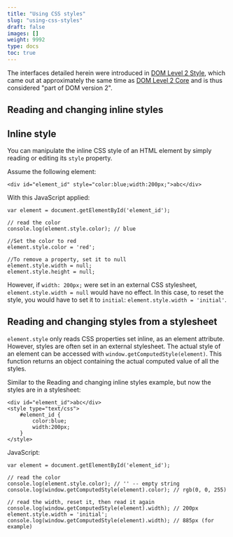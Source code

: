 ```yaml
---
title: "Using CSS styles"
slug: "using-css-styles"
draft: false
images: []
weight: 9992
type: docs
toc: true
---
```


The interfaces detailed herein were introduced in [DOM Level 2 Style](https://www.w3.org/TR/DOM-Level-2-Style/), which came out at approximately the same time as [DOM Level 2 Core](https://www.w3.org/TR/DOM-Level-2-Core/) and is thus considered "part of DOM version 2".

## Reading and changing inline styles
## Inline style

You can manipulate the inline CSS style of an HTML element by simply reading or editing its `style` property.

Assume the following element:

    <div id="element_id" style="color:blue;width:200px;">abc</div>

With this JavaScript applied:

    var element = document.getElementById('element_id');

    // read the color
    console.log(element.style.color); // blue

    //Set the color to red
    element.style.color = 'red';

    //To remove a property, set it to null
    element.style.width = null;
    element.style.height = null;

However, if `width: 200px;` were set in an external CSS stylesheet, `element.style.width = null` would have no effect. In this case, to reset the style, you would have to set it to `initial`: `element.style.width = 'initial'`.


## Reading and changing styles from a stylesheet
`element.style` only reads CSS properties set inline, as an element attribute. However, styles are often set in an external stylesheet. The actual style of an element can be accessed with `window.getComputedStyle(element)`. This function returns an object containing the actual computed value of all the styles.

Similar to the Reading and changing inline styles example, but now the styles are in a stylesheet:

    <div id="element_id">abc</div>
    <style type="text/css">
        #element_id {
            color:blue;
            width:200px;
        }
    </style>

JavaScript:

    var element = document.getElementById('element_id');

    // read the color
    console.log(element.style.color); // '' -- empty string
    console.log(window.getComputedStyle(element).color); // rgb(0, 0, 255)

    // read the width, reset it, then read it again
    console.log(window.getComputedStyle(element).width); // 200px
    element.style.width = 'initial';
    console.log(window.getComputedStyle(element).width); // 885px (for example)

